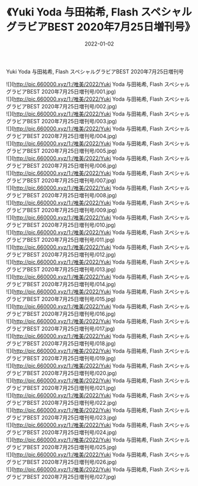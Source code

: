 ﻿---
layout: post
title:  《Yuki Yoda 与田祐希, Flash スペシャルグラビアBEST 2020年7月25日増刊号》
date:   2022-01-02
img: http://pic.660000.xyz/1:/唯美/2022/Yuki Yoda 与田祐希, Flash スペシャルグラビアBEST 2020年7月25日増刊号/000.jpg
categories: [美女, 清纯, 唯美]
---

Yuki Yoda 与田祐希, Flash スペシャルグラビアBEST 2020年7月25日増刊号

  ![](http://pic.660000.xyz/1:/唯美/2022/Yuki Yoda 与田祐希, Flash スペシャルグラビアBEST 2020年7月25日増刊号/001.jpg) <br> ![](http://pic.660000.xyz/1:/唯美/2022/Yuki Yoda 与田祐希, Flash スペシャルグラビアBEST 2020年7月25日増刊号/002.jpg) <br> ![](http://pic.660000.xyz/1:/唯美/2022/Yuki Yoda 与田祐希, Flash スペシャルグラビアBEST 2020年7月25日増刊号/003.jpg) <br> ![](http://pic.660000.xyz/1:/唯美/2022/Yuki Yoda 与田祐希, Flash スペシャルグラビアBEST 2020年7月25日増刊号/004.jpg) <br> ![](http://pic.660000.xyz/1:/唯美/2022/Yuki Yoda 与田祐希, Flash スペシャルグラビアBEST 2020年7月25日増刊号/005.jpg) <br> ![](http://pic.660000.xyz/1:/唯美/2022/Yuki Yoda 与田祐希, Flash スペシャルグラビアBEST 2020年7月25日増刊号/006.jpg) <br> ![](http://pic.660000.xyz/1:/唯美/2022/Yuki Yoda 与田祐希, Flash スペシャルグラビアBEST 2020年7月25日増刊号/007.jpg) <br> ![](http://pic.660000.xyz/1:/唯美/2022/Yuki Yoda 与田祐希, Flash スペシャルグラビアBEST 2020年7月25日増刊号/008.jpg) <br> ![](http://pic.660000.xyz/1:/唯美/2022/Yuki Yoda 与田祐希, Flash スペシャルグラビアBEST 2020年7月25日増刊号/009.jpg) <br> ![](http://pic.660000.xyz/1:/唯美/2022/Yuki Yoda 与田祐希, Flash スペシャルグラビアBEST 2020年7月25日増刊号/010.jpg) <br> ![](http://pic.660000.xyz/1:/唯美/2022/Yuki Yoda 与田祐希, Flash スペシャルグラビアBEST 2020年7月25日増刊号/011.jpg) <br> ![](http://pic.660000.xyz/1:/唯美/2022/Yuki Yoda 与田祐希, Flash スペシャルグラビアBEST 2020年7月25日増刊号/012.jpg) <br> ![](http://pic.660000.xyz/1:/唯美/2022/Yuki Yoda 与田祐希, Flash スペシャルグラビアBEST 2020年7月25日増刊号/013.jpg) <br> ![](http://pic.660000.xyz/1:/唯美/2022/Yuki Yoda 与田祐希, Flash スペシャルグラビアBEST 2020年7月25日増刊号/014.jpg) <br> ![](http://pic.660000.xyz/1:/唯美/2022/Yuki Yoda 与田祐希, Flash スペシャルグラビアBEST 2020年7月25日増刊号/015.jpg) <br> ![](http://pic.660000.xyz/1:/唯美/2022/Yuki Yoda 与田祐希, Flash スペシャルグラビアBEST 2020年7月25日増刊号/016.jpg) <br> ![](http://pic.660000.xyz/1:/唯美/2022/Yuki Yoda 与田祐希, Flash スペシャルグラビアBEST 2020年7月25日増刊号/017.jpg) <br> ![](http://pic.660000.xyz/1:/唯美/2022/Yuki Yoda 与田祐希, Flash スペシャルグラビアBEST 2020年7月25日増刊号/018.jpg) <br> ![](http://pic.660000.xyz/1:/唯美/2022/Yuki Yoda 与田祐希, Flash スペシャルグラビアBEST 2020年7月25日増刊号/019.jpg) <br> ![](http://pic.660000.xyz/1:/唯美/2022/Yuki Yoda 与田祐希, Flash スペシャルグラビアBEST 2020年7月25日増刊号/020.jpg) <br> ![](http://pic.660000.xyz/1:/唯美/2022/Yuki Yoda 与田祐希, Flash スペシャルグラビアBEST 2020年7月25日増刊号/021.jpg) <br> ![](http://pic.660000.xyz/1:/唯美/2022/Yuki Yoda 与田祐希, Flash スペシャルグラビアBEST 2020年7月25日増刊号/022.jpg) <br> ![](http://pic.660000.xyz/1:/唯美/2022/Yuki Yoda 与田祐希, Flash スペシャルグラビアBEST 2020年7月25日増刊号/023.jpg) <br> ![](http://pic.660000.xyz/1:/唯美/2022/Yuki Yoda 与田祐希, Flash スペシャルグラビアBEST 2020年7月25日増刊号/024.jpg) <br> ![](http://pic.660000.xyz/1:/唯美/2022/Yuki Yoda 与田祐希, Flash スペシャルグラビアBEST 2020年7月25日増刊号/025.jpg) <br> ![](http://pic.660000.xyz/1:/唯美/2022/Yuki Yoda 与田祐希, Flash スペシャルグラビアBEST 2020年7月25日増刊号/026.jpg) <br> ![](http://pic.660000.xyz/1:/唯美/2022/Yuki Yoda 与田祐希, Flash スペシャルグラビアBEST 2020年7月25日増刊号/027.jpg) <br>